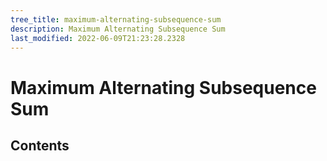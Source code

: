 ```yaml
---
tree_title: maximum-alternating-subsequence-sum
description: Maximum Alternating Subsequence Sum
last_modified: 2022-06-09T21:23:28.2328
---
```


# Maximum Alternating Subsequence Sum

## Contents
